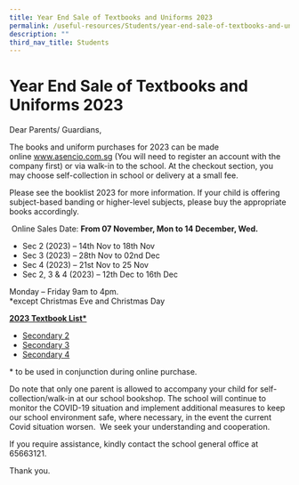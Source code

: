 ```yaml
---
title: Year End Sale of Textbooks and Uniforms 2023
permalink: /useful-resources/Students/year-end-sale-of-textbooks-and-uniforms-2023/
description: ""
third_nav_title: Students
---
```

# Year End Sale of Textbooks and Uniforms 2023

Dear Parents/ Guardians,

The books and uniform purchases for 2023 can be made online <a href="http://www.asencio.com.sg//" target="_blank">www.asencio.com.sg</a> (You will need to register an account with the company first) or via walk-in to the school. At the checkout section, you may choose self-collection in school or delivery at a small fee.

Please see the booklist 2023 for more information. If your child is offering subject-based banding or higher-level subjects, please buy the appropriate books accordingly.

 Online Sales Date: **From 07 November, Mon to 14 December, Wed.**

*   Sec 2 (2023) – 14th Nov to 18th Nov
*   Sec 3 (2023) – 28th Nov to 02nd Dec
*   Sec 4 (2023) – 21st Nov to 25 Nov
*   Sec 2, 3 & 4 (2023) – 12th Dec to 16th Dec

Monday – Friday 9am to 4pm.  
\*except Christmas Eve and Christmas Day

<b><u>2023 Textbook List*</u></b>

*   [Secondary 2](https://www.bukitbatoksec.moe.edu.sg/qql/slot/u537/Useful%20Resources/Students/2023%20Textbook%20and%20uniform%20list/Bukit%20Batok%20Secondary%20School%20Booklist%202023%20S2.pdf)
*   [Secondary 3](https://www.bukitbatoksec.moe.edu.sg/qql/slot/u537/Useful%20Resources/Students/2023%20Textbook%20and%20uniform%20list/Bukit%20Batok%20Secondary%20School%20Booklist%202023%20S3.pdf)
*   [Secondary 4](https://www.bukitbatoksec.moe.edu.sg/qql/slot/u537/Useful%20Resources/Students/2023%20Textbook%20and%20uniform%20list/Bukit%20Batok%20Secondary%20School%20Booklist%202023%20S4.pdf)

\* to be used in conjunction during online purchase.

Do note that only one parent is allowed to accompany your child for self-collection/walk-in at our school bookshop. The school will continue to monitor the COVID-19 situation and implement additional measures to keep our school environment safe, where necessary, in the event the current Covid situation worsen.  We seek your understanding and cooperation.

If you require assistance, kindly contact the school general office at 65663121.

Thank you.